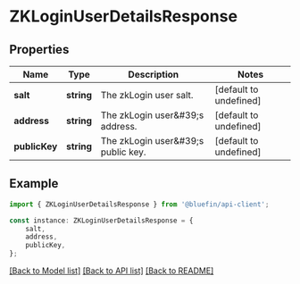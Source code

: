 # ZKLoginUserDetailsResponse


## Properties

Name | Type | Description | Notes
------------ | ------------- | ------------- | -------------
**salt** | **string** | The zkLogin user salt. | [default to undefined]
**address** | **string** | The zkLogin user\&#39;s address. | [default to undefined]
**publicKey** | **string** | The zkLogin user\&#39;s public key. | [default to undefined]

## Example

```typescript
import { ZKLoginUserDetailsResponse } from '@bluefin/api-client';

const instance: ZKLoginUserDetailsResponse = {
    salt,
    address,
    publicKey,
};
```

[[Back to Model list]](../README.md#documentation-for-models) [[Back to API list]](../README.md#documentation-for-api-endpoints) [[Back to README]](../README.md)
